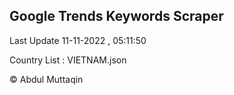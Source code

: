 

## Google Trends Keywords Scraper 
 
Last Update 11-11-2022 , 05:11:50

Country List :
VIETNAM.json



© Abdul Muttaqin 
